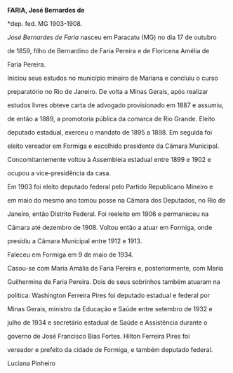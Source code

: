 **FARIA, José Bernardes de**



\*dep. fed. MG 1903-1908.



*José Bernardes de Faria* nasceu em Paracatu (MG) no dia 17 de outubro

de 1859, filho de Bernardino de Faria Pereira e de Floricena Amélia de

Faria Pereira.



Iniciou seus estudos no município mineiro de Mariana e concluiu o curso

preparatório no Rio de Janeiro. De volta a Minas Gerais, após realizar

estudos livres obteve carta de advogado provisionado em 1887 e assumiu,

de então a 1889, a promotoria pública da comarca de Rio Grande. Eleito

deputado estadual, exerceu o mandato de 1895 a 1898. Em seguida foi

eleito vereador em Formiga e escolhido presidente da Câmara Municipal.

Concomitantemente voltou à Assembleia estadual entre 1899 e 1902 e

ocupou a vice-presidência da casa.



Em 1903 foi eleito deputado federal pelo Partido Republicano Mineiro e

em maio do mesmo ano tomou posse na Câmara dos Deputados, no Rio de

Janeiro, então Distrito Federal. Foi reeleito em 1906 e permaneceu na

Câmara até dezembro de 1908. Voltou então a atuar em Formiga, onde

presidiu a Câmara Municipal entre 1912 e 1913.



Faleceu em Formiga em 9 de maio de 1934.



Casou-se com Maria Amália de Faria Pereira e, posteriormente, com Maria

Guilhermina de Faria Pereira. Dois de seus sobrinhos também atuaram na

política: Washington Ferreira Pires foi deputado estadual e federal por

Minas Gerais, ministro da Educação e Saúde entre setembro de 1932 e

julho de 1934 e secretário estadual de Saúde e Assistência durante o

governo de José Francisco Bias Fortes. Hilton Ferreira Pires foi

vereador e prefeito da cidade de Formiga, e também deputado federal.



Luciana Pinheiro




